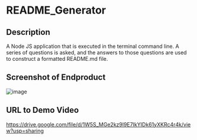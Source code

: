 # README_Generator

## Description

A Node JS application that is executed in the terminal command line. A series of questions is asked, and the answers to those questions are used to construct a formatted README.md file. 

## Screenshot of Endproduct

![image](https://user-images.githubusercontent.com/112663656/202832743-3f43f5eb-9ade-4878-a395-1dc3341a8ace.png)

## URL to Demo Video

https://drive.google.com/file/d/1W5S_MGe2kz9l9E7IkYIDk61yXKRc4r4k/view?usp=sharing 

